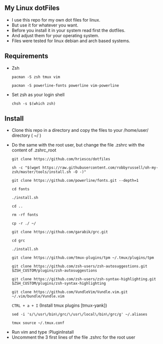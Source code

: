 ## My Linux dotFiles

* I use this repo for my own dot files for linux.
* But use it for whatever you want.
* Before you install it in your system read first the dotfiles.
* And adjust them for your operating system.
* Files were tested for linux debian and arch based systems.

## Requirements

* Zsh 

  `pacman -S zsh tmux vim`

  `pacman -S powerline-fonts powerline vim-powerline`
  
* Set zsh as your login shell
 
  `chsh -s $(which zsh)`

## Install

* Clone this repo in a directory and copy the files to your /home/user/ directory ( ~/ )
* Do the same with the root user, but change the file .zshrc with the content of .zshrc_root
			
	`git clone https://github.com/hriesco/dotfiles`
	
	`sh -c "$(wget https://raw.githubusercontent.com/robbyrussell/oh-my-zsh/master/tools/install.sh -O -)"`

	`git clone https://github.com/powerline/fonts.git --depth=1`

	`cd fonts`

	`./install.sh`

	`cd ..`

	`rm -rf fonts`

	`cp -r ./ ~/`

	`git clone https://github.com/garabik/grc.git`

	`cd grc`

	`./install.sh`

	`git clone https://github.com/tmux-plugins/tpm ~/.tmux/plugins/tpm`
	
	`git clone https://github.com/zsh-users/zsh-autosuggestions.git $ZSH_CUSTOM/plugins/zsh-autosuggestions`
	
	`git clone https://github.com/zsh-users/zsh-syntax-highlighting.git $ZSH_CUSTOM/plugins/zsh-syntax-highlighting`

	`git clone https://github.com/VundleVim/Vundle.vim.git ~/.vim/bundle/Vundle.vim`

	`CTRL + a + I`  (Install tmux plugins [tmux-yank])
	
	`sed -i 's/\/usr\/bin\/grc/\/usr\/local\/bin\/grc/g' ~/.aliases` 

	`tmux source ~/.tmux.conf`

- Run vim and type :PluginInstall
- Uncomment the 3 first lines of the file .zshrc for the root user

